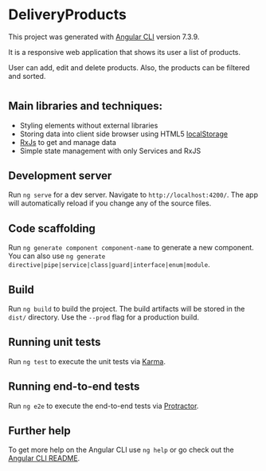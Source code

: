 # DeliveryProducts

This project was generated with [Angular CLI](https://github.com/angular/angular-cli) version 7.3.9.

It is a responsive web application that shows its user a list of products.

User can add, edit and delete products. Also, the products can be filtered and sorted.


#


## Main libraries and techniques:

- Styling elements without external libraries 
- Storing data into client side browser using HTML5 [localStorage](https://javascript.info/localstorage)
- [RxJs](https://angular.io/guide/rx-library) to get and manage data
- Simple state management with only Services and RxJS

## Development server

Run `ng serve` for a dev server. Navigate to `http://localhost:4200/`. The app will automatically reload if you change any of the source files.

## Code scaffolding

Run `ng generate component component-name` to generate a new component. You can also use `ng generate directive|pipe|service|class|guard|interface|enum|module`.

## Build

Run `ng build` to build the project. The build artifacts will be stored in the `dist/` directory. Use the `--prod` flag for a production build.

## Running unit tests

Run `ng test` to execute the unit tests via [Karma](https://karma-runner.github.io).

## Running end-to-end tests

Run `ng e2e` to execute the end-to-end tests via [Protractor](http://www.protractortest.org/).

## Further help

To get more help on the Angular CLI use `ng help` or go check out the [Angular CLI README](https://github.com/angular/angular-cli/blob/master/README.md).
